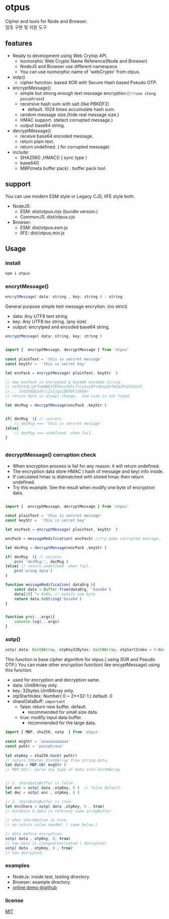 # otpus

Cipher and tools for Node and Browser.  
암호 구현 및 지원 도구
## features

- Ready to development using Web Crytop API.
    - Isomorphic Web Crypto Name Reference(Node and Browser)
    - NodeJS and Browser use different namespace.
    - You can use isomorphic name of 'webCrypto' from otpus.
- xotp() 
    - cipher function. based XOR with Secure Hash based Pseudo OTP.
- encryptMessage() 
    - simple but strong enough text message encryption.(`!!!use stong passphrase`)
    - recersive hash sum with salt.(like PBKDF2)
        - default. 1024 times accumulate hash sum.
    - random message size.(hide real message size.)
    - HMAC support. (detect corrupted message.)
    - output base64 string.  
- decryptMessage()
    - receive base64 encoded message.
    - return plain text.
    - return undefined. ( for corrupted message)
- include:
    - SHA256() ,HMAC()  ( sync type )
    - base64() 
    - MBP(meta buffer pack) : buffer pack tool.

## support
You can use modern ESM style or Legacy CJS, IIFE style both.
- NodeJS: 
    - ESM: dist/otpus.mjs (bundle version.)
    - CommonJS: dist/otpus.cjs
- Browser:
    - ESM: dist/otpus.esm.js
    - IIFE: dist/otpus.min.js


## Usage

### install

```js
npm i otpus

```

### encrytMessage()
```js
encrytMessage( data: string , key: string ) : string
```
General purpose simple text message encrytion.  (no strict)
- data: Any UTF8 text string 
- key: Any UTF8 tex string. (any size)
- output: encrytped and encoded base64 string.

```js
encryptMessage( data: string, key: string )

```

```js

import {  encryptMessage, decryptMessage } from 'otpus'
   
const plainText = 'this is sercret message'
const keyStr =  'this is secret key'

let encPack = encryptMessage( plainText, keyStr  )

// now encPack is encrypted & base64 encoded string.
// sX7SStdL/pF7umBBEJ7EKXuv7QYLflCe3vy9F+XEayQVfAVa3PoZ1UasXl
//... SxbIm5Qb3dlciIsIjgiLDE0OF1dAE8=
// return data is always change.  and size is not fixed.

let decMsg = decryptMessage(encPack ,keyStr )


if( decMsg  ){ // success
    // decMsg === 'this is sercret message'
}else{ 
    // decMsg === undefined  when fail. 
}



```


### decryptMessage() corruption check 
- When encryption process is fail for any reason. it will return undefined.
- The encryption data store HMAC ( hash of message and key) info inside.
- If calculated hmac is distmatched with stored hmac then return undefined.
- Try this example. See the result when modify one byte of encryption data.

```js

import {  encryptMessage, decryptMessage } from 'otpus'
   
const plainText = 'this is sercret message'
const keyStr =  'this is secret key'

let encPack = encryptMessage( plainText, keyStr  )

encPack = messageModification( encPack) //try make corrupted message.

let decMsg = decryptMessage(encPack ,keyStr )

if( decMsg  ){ // success
    prn( 'decMsg:', decMsg )
}else{ // return undefined  when fail. 
    prn('wrong data')
}

function messageModification( dataOrg ){
    const data = Buffer.from(dataOrg, 'base64')
    data[10] ^= 0x01; // modify one byte
    return data.toString('base64')
}


function prn(...args){ 
    console.log(...args)
}


```


### xotp()
```js
xotp( data: Uint8Array, otpKey32Bytes: Uint8Array, otpSartIndex = 0:Number, shareDataBuffer = false : boolean) : Uint8Array

```
This function is base cipher algorithm for otpus.( using XOR and Pseudo OTP.)  You can make other encryption function( like encyptMessage) using this function.
- used for encryption and decryption same.
- data: Uint8Array only.
- key: 32bytes Uint8Array only.
- otpStartIndex: Number( 0 ~ 2**32-1.) default. 0
- shareDataBuff: `important`
    - false: return new buffer. default.
        - recommended for small size data.
    - true: modify input data buffer.
        - recommended for the large data. 

```js
import { MBP, sha256, xotp  } from 'otpus'
   
const msgStr = 'aaaaaaaaaaaa'   
const pwStr = 'passphrase'    
  
let otpKey = sha256.hash( pwStr)  
// return 32bytes Uint8Array from string data.
let data = MBP.U8( msgStr )  
// MBP.U8(): parse any type of data into Uint8Array 


// 1. shareDataBuffer is false. 
let enc = xotp( data ,otpKey, 0 )  // false default.
let dec = xotp( enc , otpKey, 0 ) 

// 2. shareDataBuffer is true.
let encShare = xotp( data ,otpKey, 0 , true)  
// encShare & data is referece same arrayBuffer.

// when shareOption is true.
// no return value needed. ( same below.)

// data before encryption.
xotp( data , otpKey, 0, true)
// now data is changed(encrypted | decrypted)
xotp( data , otpKey, 0 , true)
// now decrypted.


```

### examples
- NodeJs: inside test, testing directory.
- Browser: example directory.
- [online demo @github]( https://make-robot.github.io/otpus/example/)


### license
[MIT](LICENSE)  

